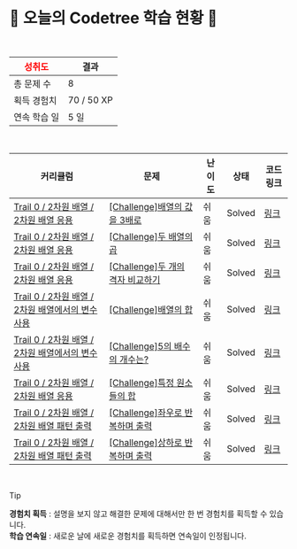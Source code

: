 # 🌲 오늘의 Codetree 학습 현황 🌲

<br />

| <span style="color:red;display:block;text-align:center;"> **성취도**</span> | 결과 |
|---|---|
| 총 문제 수 | 8 |
| 획득 경험치 | 70 / 50 XP |
| 연속 학습 일 | 5 일 |

<br />

|커리큘럼|문제|난이도|상태|코드 링크|
|---|---|---|---|---|
|[Trail 0 / 2차원 배열 / 2차원 배열 응용](https://www.codetree.ai/trail-info/codetree-101/)|[[Challenge]배열의 값을 3배로](https://www.codetree.ai/trails/complete/curated-cards/nl-pre-using-2d-array-1/)|쉬움|Solved|[링크](https://github.com/daegyu10/CodeTree-Record/blob/main/251012/%EB%B0%B0%EC%97%B4%EC%9D%98%20%EA%B0%92%EC%9D%84%203%EB%B0%B0%EB%A1%9C/triple-the-values-of-the-array.cpp)|
|[Trail 0 / 2차원 배열 / 2차원 배열 응용](https://www.codetree.ai/trail-info/codetree-101/)|[[Challenge]두 배열의 곱](https://www.codetree.ai/trails/complete/curated-cards/nl-pre-using-2d-array-2/)|쉬움|Solved|[링크](https://github.com/daegyu10/CodeTree-Record/blob/main/251012/%EB%91%90%20%EB%B0%B0%EC%97%B4%EC%9D%98%20%EA%B3%B1/multiple-of-two-arrays.cpp)|
|[Trail 0 / 2차원 배열 / 2차원 배열 응용](https://www.codetree.ai/trail-info/codetree-101/)|[[Challenge]두 개의 격자 비교하기](https://www.codetree.ai/trails/complete/curated-cards/nl-pre-using-2d-array-3/)|쉬움|Solved|[링크](https://github.com/daegyu10/CodeTree-Record/blob/main/251012/%EB%91%90%20%EA%B0%9C%EC%9D%98%20%EA%B2%A9%EC%9E%90%20%EB%B9%84%EA%B5%90%ED%95%98%EA%B8%B0/compare-two-grid.cpp)|
|[Trail 0 / 2차원 배열 / 2차원 배열에서의 변수 사용](https://www.codetree.ai/trail-info/codetree-101/)|[[Challenge]배열의 합](https://www.codetree.ai/trails/complete/curated-cards/nl-pre-2d-array-variables-1/)|쉬움|Solved|[링크](https://github.com/daegyu10/CodeTree-Record/blob/main/251012/%EB%B0%B0%EC%97%B4%EC%9D%98%20%ED%95%A9/sum-of-array.cpp)|
|[Trail 0 / 2차원 배열 / 2차원 배열에서의 변수 사용](https://www.codetree.ai/trail-info/codetree-101/)|[[Challenge]5의 배수의 개수는?](https://www.codetree.ai/trails/complete/curated-cards/nl-pre-2d-array-variables-2/)|쉬움|Solved|[링크](https://github.com/daegyu10/CodeTree-Record/blob/main/251012/5%EC%9D%98%20%EB%B0%B0%EC%88%98%EC%9D%98%20%EA%B0%9C%EC%88%98%EB%8A%94%3F/the-number-of-multiples-of-5.cpp)|
|[Trail 0 / 2차원 배열 / 2차원 배열 응용](https://www.codetree.ai/trail-info/codetree-101/)|[[Challenge]특정 원소들의 합](https://www.codetree.ai/trails/complete/curated-cards/nl-pre-using-2d-array-1/)|쉬움|Solved|[링크](https://github.com/daegyu10/CodeTree-Record/blob/main/251012/%ED%8A%B9%EC%A0%95%20%EC%9B%90%EC%86%8C%EB%93%A4%EC%9D%98%20%ED%95%A9/sum-of-specific-elements.cpp)|
|[Trail 0 / 2차원 배열 / 2차원 배열 패턴 출력](https://www.codetree.ai/trail-info/codetree-101/)|[[Challenge]좌우로 반복하며 출력](https://www.codetree.ai/trails/complete/curated-cards/nl-pre-2d-array-pattern-printing-1/)|쉬움|Solved|[링크](https://github.com/daegyu10/CodeTree-Record/blob/main/251012/%EC%A2%8C%EC%9A%B0%EB%A1%9C%20%EB%B0%98%EB%B3%B5%ED%95%98%EB%A9%B0%20%EC%B6%9C%EB%A0%A5/print-in-left-right-reverse.cpp)|
|[Trail 0 / 2차원 배열 / 2차원 배열 패턴 출력](https://www.codetree.ai/trail-info/codetree-101/)|[[Challenge]상하로 반복하며 출력](https://www.codetree.ai/trails/complete/curated-cards/nl-pre-2d-array-pattern-printing-2/)|쉬움|Solved|[링크](https://github.com/daegyu10/CodeTree-Record/blob/main/251012/%EC%83%81%ED%95%98%EB%A1%9C%20%EB%B0%98%EB%B3%B5%ED%95%98%EB%A9%B0%20%EC%B6%9C%EB%A0%A5/print-in-up-down-reverse.cpp)|


<br />

> [!TIP]
> **경험치 획득** : 설명을 보지 않고 해결한 문제에 대해서만 한 번 경험치를 획득할 수 있습니다.  
> **학습 연속일** : 새로운 날에 새로운 경험치를 획득하면 연속일이 인정됩니다.


